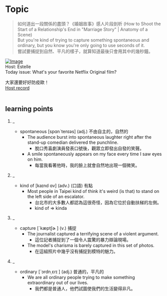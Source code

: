 # Topic

> 如何道出一段關係的盡頭？《婚姻故事》感人片段剖析 (How to Shoot the Start of a Relationship's End in "Marriage Story" | Anatomy of a Scene) <br>
> But you're kind of trying to capture something spontaneous and ordinary, but you know you're only going to use seconds of it. <br>
> 嘗試要捕捉到自然、平凡的樣子，就算知道最後只會用其中的幾秒鐘。 <br>

[![Image](https://cdn.voicetube.com/assets/thumbnails/jk5RUGo5MqY.jpg)](https://www.youtube.com/embed/jk5RUGo5MqY?rel=0&showinfo=0&cc_load_policy=0&controls=1&autoplay=1&iv_load_policy=3&playsinline=1&wmode=transparent&start=94&end=103&enablejsapi=1&origin=https://tw.voicetube.com&widgetid=1)<br>
Host: Estelle
<br>Today issue: What's your favorite Netflix Original film?

大家還要好好防疫歐！
<br>
[Host record](https://cdn.voicetube.com/tmp/everyday_records/1829099090644362/3923.mp3)
<br><br>
## learning points
1. _
	* spontaneous  [spɑnˋtenɪəs] (adj.) 不由自主的，自然的
		- The audience burst into spontaneous laughter right after the stand-up comedian delivered the punchline.
			+ 脫口秀喜劇演員發表口號後，觀眾立即發出自發的笑聲。
		- A smile spontaneously appears on my face every time I saw eyes on him.
			+ 每當我看著他時，我的臉上就會自然地出現一個微笑。

2. _
	* kind of [kaɪnd ɑv] (adv.) (口語) 有點
		- Most people in Taipei kind of think it's weird (is that) to stand on the left side of an escalator.
			+ 台北市的大多數人都認為這很奇怪，因為它位於自動扶梯的左側。
			+ kind of => kinda

3. _
	* capture [ˋkæptʃɚ ] (v.) 捕捉
		- The journalist captured a terrifying scene of a violent argument.
			+ 這位記者捕捉到了一個令人震驚的暴力辯論現場。
		- The model's charisma is barely captured in this set of photos.
			+ 在這組照片中幾乎沒有捕捉到模特的魅力。

4. _
	* ordinary  [ˋɔrdn͵ɛrɪ ] (adj.) 普通的，平凡的
		- We are all ordinary people trying to make something extraordinary out of our lives.
			+ 我們都是普通人，他們試圖使我們的生活變得非凡。
